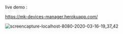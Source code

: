 
live demo :

https://mk-devices-manager.herokuapp.com/

![screencapture-localhost-8080-2020-03-16-19_37_42](https://user-images.githubusercontent.com/35864270/76789839-f085c580-67bd-11ea-9446-64056feab220.png)
